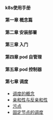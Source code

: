 #### k8s使用手册

#### 第一章 概念篇

#### 第二章 安装部署

#### 第三章 入门

#### 第四章 pod 自管理

#### 第五章 pod 控制器

#### 第七章 调度

* [调度的概念](ch7/调度.md)
* [亲和性与反亲和性](ch7/调度-节点亲和性.md)
* [污点](ch7/调度-Taint和Toleration.md)
* [固定节点的调度](ch7/调度-固定节点的调度.md)